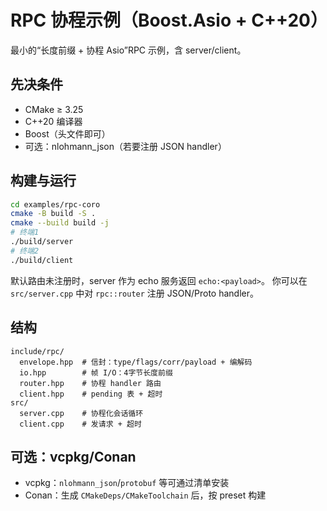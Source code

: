# RPC 协程示例（Boost.Asio + C++20）

最小的“长度前缀 + 协程 Asio”RPC 示例，含 server/client。

## 先决条件
- CMake ≥ 3.25
- C++20 编译器
- Boost（头文件即可）
- 可选：nlohmann_json（若要注册 JSON handler）

## 构建与运行
```bash
cd examples/rpc-coro
cmake -B build -S .
cmake --build build -j
# 终端1
./build/server
# 终端2
./build/client
```

默认路由未注册时，server 作为 echo 服务返回 `echo:<payload>`。
你可以在 `src/server.cpp` 中对 `rpc::router` 注册 JSON/Proto handler。

## 结构
```
include/rpc/
  envelope.hpp  # 信封：type/flags/corr/payload + 编解码
  io.hpp        # 帧 I/O：4字节长度前缀
  router.hpp    # 协程 handler 路由
  client.hpp    # pending 表 + 超时
src/
  server.cpp    # 协程化会话循环
  client.cpp    # 发请求 + 超时
```

## 可选：vcpkg/Conan
- vcpkg：`nlohmann_json`/`protobuf` 等可通过清单安装
- Conan：生成 `CMakeDeps/CMakeToolchain` 后，按 preset 构建
